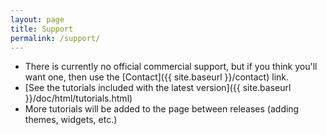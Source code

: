 ```yaml
---
layout: page
title: Support
permalink: /support/
---
```

* There is currently no official commercial support, but if you think
you'll want one, then use the [Contact]({{ site.baseurl }}/contact) link.
* [See the tutorials included with the latest version]({{ site.baseurl }}/doc/html/tutorials.html)
* More tutorials will be added to the page between releases (adding themes, widgets, etc.)
